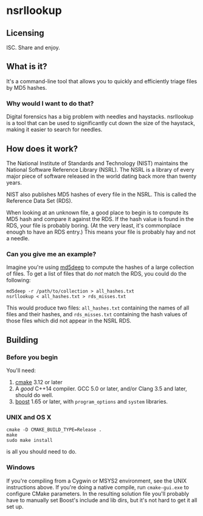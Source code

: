 # nsrllookup

## Licensing
ISC.  Share and enjoy.

## What is it?
It's a command-line tool that allows you to quickly and efficiently triage
files by MD5 hashes.

### Why would I want to do that?
Digital forensics has a big problem with needles and haystacks.  nsrllookup
is a tool that can be used to significantly cut down the size of the haystack,
making it easier to search for needles.

## How does it work?
The National Institute of Standards and Technology (NIST) maintains the
National Software Reference Library (NSRL).  The NSRL is a library of every
major piece of software released in the world dating back more than twenty
years.

NIST also publishes MD5 hashes of every file in the NSRL.  This is called the
Reference Data Set (RDS).

When looking at an unknown file, a good place to begin is to compute its MD5
hash and compare it against the RDS.  If the hash value is found in the RDS,
your file is probably boring.  (At the very least, it's commonplace enough to
have an RDS entry.)  This means your file is probably hay and not a needle.

### Can you give me an example?

Imagine you're using [md5deep](https://github.com/jessek/hashdeep/) to
compute the hashes of a large collection of files.  To get a list of files
that do _not_ match the RDS, you could do the following:

```
md5deep -r /path/to/collection > all_hashes.txt
nsrllookup < all_hashes.txt > rds_misses.txt
```

This would produce two files: `all_hashes.txt` containing the names of
all files and their hashes, and `rds_misses.txt` containing the hash
values of those files which did not appear in the NSRL RDS.

## Building

### Before you begin
You'll need:

1. [cmake](http://www.cmake.org) 3.12 or later
2. A _good_ C++14 compiler.  GCC 5.0 or later, and/or Clang 3.5 and later, should do well.
3. [boost](http://www.boost.org) 1.65 or later, with `program_options` and `system` libraries.

### UNIX and OS X

```
cmake -D CMAKE_BUILD_TYPE=Release .
make
sudo make install
```

is all you should need to do.

### Windows

If you're compiling from a Cygwin or MSYS2 environment, see the UNIX
instructions above.  If you're doing a native compile, run `cmake-gui.exe`
to configure CMake parameters.  In the resulting solution file you'll probably
have to manually set Boost's include and lib dirs, but it's not hard to get
it all set up.
